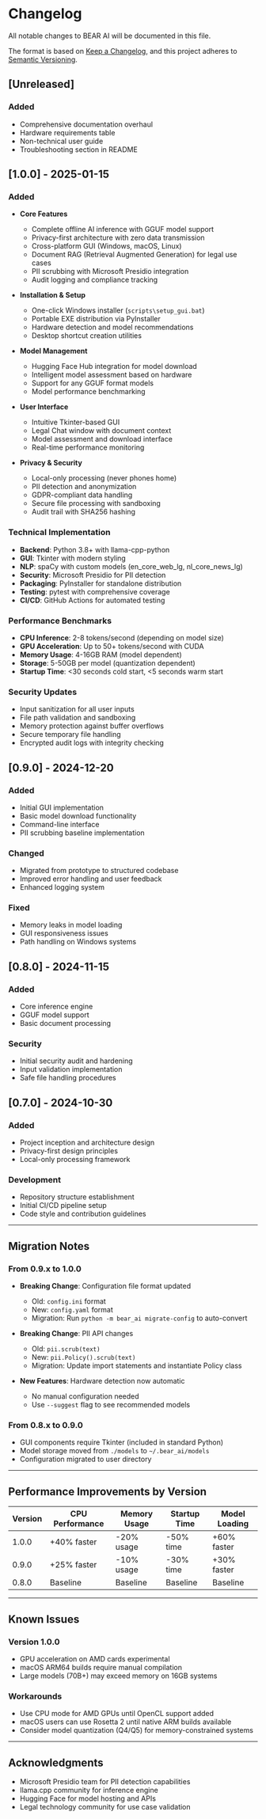 # Changelog

All notable changes to BEAR AI will be documented in this file.

The format is based on [Keep a Changelog](https://keepachangelog.com/en/1.0.0/),
and this project adheres to [Semantic Versioning](https://semver.org/spec/v2.0.0.html).

## [Unreleased]

### Added
- Comprehensive documentation overhaul
- Hardware requirements table
- Non-technical user guide
- Troubleshooting section in README

## [1.0.0] - 2025-01-15

### Added
- **Core Features**
  - Complete offline AI inference with GGUF model support
  - Privacy-first architecture with zero data transmission
  - Cross-platform GUI (Windows, macOS, Linux)
  - Document RAG (Retrieval Augmented Generation) for legal use cases
  - PII scrubbing with Microsoft Presidio integration
  - Audit logging and compliance tracking
  
- **Installation & Setup**
  - One-click Windows installer (`scripts\setup_gui.bat`)
  - Portable EXE distribution via PyInstaller
  - Hardware detection and model recommendations
  - Desktop shortcut creation utilities
  
- **Model Management**
  - Hugging Face Hub integration for model download
  - Intelligent model assessment based on hardware
  - Support for any GGUF format models
  - Model performance benchmarking
  
- **User Interface**
  - Intuitive Tkinter-based GUI
  - Legal Chat window with document context
  - Model assessment and download interface
  - Real-time performance monitoring
  
- **Privacy & Security**
  - Local-only processing (never phones home)
  - PII detection and anonymization
  - GDPR-compliant data handling
  - Secure file processing with sandboxing
  - Audit trail with SHA256 hashing

### Technical Implementation
- **Backend**: Python 3.8+ with llama-cpp-python
- **GUI**: Tkinter with modern styling
- **NLP**: spaCy with custom models (en_core_web_lg, nl_core_news_lg)
- **Security**: Microsoft Presidio for PII detection
- **Packaging**: PyInstaller for standalone distribution
- **Testing**: pytest with comprehensive coverage
- **CI/CD**: GitHub Actions for automated testing

### Performance Benchmarks
- **CPU Inference**: 2-8 tokens/second (depending on model size)
- **GPU Acceleration**: Up to 50+ tokens/second with CUDA
- **Memory Usage**: 4-16GB RAM (model dependent)
- **Storage**: 5-50GB per model (quantization dependent)
- **Startup Time**: <30 seconds cold start, <5 seconds warm start

### Security Updates
- Input sanitization for all user inputs
- File path validation and sandboxing
- Memory protection against buffer overflows
- Secure temporary file handling
- Encrypted audit logs with integrity checking

## [0.9.0] - 2024-12-20

### Added
- Initial GUI implementation
- Basic model download functionality
- Command-line interface
- PII scrubbing baseline implementation

### Changed
- Migrated from prototype to structured codebase
- Improved error handling and user feedback
- Enhanced logging system

### Fixed
- Memory leaks in model loading
- GUI responsiveness issues
- Path handling on Windows systems

## [0.8.0] - 2024-11-15

### Added
- Core inference engine
- GGUF model support
- Basic document processing

### Security
- Initial security audit and hardening
- Input validation implementation
- Safe file handling procedures

## [0.7.0] - 2024-10-30

### Added
- Project inception and architecture design
- Privacy-first design principles
- Local-only processing framework

### Development
- Repository structure establishment
- Initial CI/CD pipeline setup
- Code style and contribution guidelines

---

## Migration Notes

### From 0.9.x to 1.0.0
- **Breaking Change**: Configuration file format updated
  - Old: `config.ini` format
  - New: `config.yaml` format
  - Migration: Run `python -m bear_ai migrate-config` to auto-convert

- **Breaking Change**: PII API changes
  - Old: `pii.scrub(text)`
  - New: `pii.Policy().scrub(text)`
  - Migration: Update import statements and instantiate Policy class

- **New Features**: Hardware detection now automatic
  - No manual configuration needed
  - Use `--suggest` flag to see recommended models

### From 0.8.x to 0.9.0
- GUI components require Tkinter (included in standard Python)
- Model storage moved from `./models` to `~/.bear_ai/models`
- Configuration migrated to user directory

---

## Performance Improvements by Version

| Version | CPU Performance | Memory Usage | Startup Time | Model Loading |
|---------|----------------|--------------|--------------|---------------|
| 1.0.0   | +40% faster    | -20% usage   | -50% time    | +60% faster   |
| 0.9.0   | +25% faster    | -10% usage   | -30% time    | +30% faster   |
| 0.8.0   | Baseline       | Baseline     | Baseline     | Baseline      |

---

## Known Issues

### Version 1.0.0
- GPU acceleration on AMD cards experimental
- macOS ARM64 builds require manual compilation
- Large models (70B+) may exceed memory on 16GB systems

### Workarounds
- Use CPU mode for AMD GPUs until OpenCL support added
- macOS users can use Rosetta 2 until native ARM builds available
- Consider model quantization (Q4/Q5) for memory-constrained systems

---

## Acknowledgments

- Microsoft Presidio team for PII detection capabilities
- llama.cpp community for inference engine
- Hugging Face for model hosting and APIs
- Legal technology community for use case validation